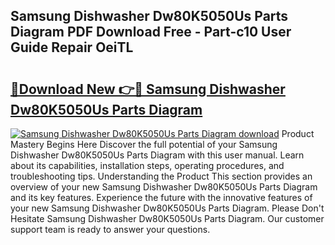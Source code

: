 ## Samsung Dishwasher Dw80K5050Us Parts Diagram PDF Download Free - Part-c10 User Guide Repair OeiTL

# <h2><a href="http://dflk7c.blite.top/?on=Samsung+Dishwasher+Dw80K5050Us+Parts+Diagram">🔗Download New 👉🔴 Samsung Dishwasher Dw80K5050Us Parts Diagram</a></h2>

[![Samsung Dishwasher Dw80K5050Us Parts Diagram download](https://i.imgur.com/lujVjoI.png)](http://dflk7c.blite.top/?on=Samsung+Dishwasher+Dw80K5050Us+Parts+Diagram)
Product Mastery Begins Here Discover the full potential of your Samsung Dishwasher Dw80K5050Us Parts Diagram with this user manual. Learn about its capabilities, installation steps, operating procedures, and troubleshooting tips. Understanding the Product This section provides an overview of your new Samsung Dishwasher Dw80K5050Us Parts Diagram and its key features. Experience the future with the innovative features of your new Samsung Dishwasher Dw80K5050Us Parts Diagram. Please Don't Hesitate Samsung Dishwasher Dw80K5050Us Parts Diagram. Our customer support team is ready to answer your questions.

